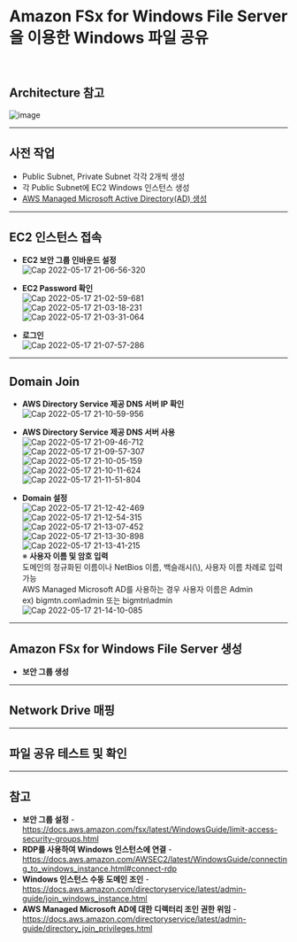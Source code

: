 # Amazon FSx for Windows File Server을 이용한 Windows 파일 공유

<br/>

## Architecture 참고
![image](https://user-images.githubusercontent.com/46125158/168588704-45445fb5-8e06-477e-80f2-3a263b721d09.png)

<hr>

## 사전 작업
- Public Subnet, Private Subnet 각각 2개씩 생성
- 각 Public Subnet에 EC2 Windows 인스턴스 생성
- [AWS Managed Microsoft Active Directory(AD) 생성](https://github.com/kva231/AWS-Tech-Note/blob/master/Security%2C%20Identity%2C%20%26%20Compliance/AWS%20Directory%20Service/AWS%20Managed%20Microsoft%20Active%20Directory(AD)%20%EC%83%9D%EC%84%B1.md)

<hr>

## EC2 인스턴스 접속
- **EC2 보안 그룹 인바운드 설정**  
  ![Cap 2022-05-17 21-06-56-320](https://user-images.githubusercontent.com/46125158/168967439-581647f4-5be7-4848-912e-325b63ba4b02.png)

- **EC2 Password 확인**  
  ![Cap 2022-05-17 21-02-59-681](https://user-images.githubusercontent.com/46125158/168967604-652b89d2-5905-49f1-bbd4-1985f81b6b89.png)  
  ![Cap 2022-05-17 21-03-18-231](https://user-images.githubusercontent.com/46125158/168967613-3df947a7-4d7c-4940-81c0-a131408a27b3.png)  
  ![Cap 2022-05-17 21-03-31-064](https://user-images.githubusercontent.com/46125158/168967625-cf8aa238-b504-4263-9bae-317a7e16823f.png)

- **로그인**  
  ![Cap 2022-05-17 21-07-57-286](https://user-images.githubusercontent.com/46125158/168968967-69a6fe77-cdc3-4299-a2d6-d117cf49fadf.png)  

<hr>

## Domain Join
- **AWS Directory Service 제공 DNS 서버 IP 확인**  
  ![Cap 2022-05-17 21-10-59-956](https://user-images.githubusercontent.com/46125158/168971280-b4fcb238-3e38-4474-943f-82c483a34e52.png)

- **AWS Directory Service 제공 DNS 서버 사용**  
  ![Cap 2022-05-17 21-09-46-712](https://user-images.githubusercontent.com/46125158/168970469-5e0a5eb5-0d34-4383-ab8e-37f481ef2a40.png)  
  ![Cap 2022-05-17 21-09-57-307](https://user-images.githubusercontent.com/46125158/168970541-03b6da53-e9d8-451b-bdfc-4ca6a2bfaa87.png)  
  ![Cap 2022-05-17 21-10-05-159](https://user-images.githubusercontent.com/46125158/168970583-4bf7cf7e-0dd2-418f-a973-ce65ae7db1b8.png)  
  ![Cap 2022-05-17 21-10-11-624](https://user-images.githubusercontent.com/46125158/168970667-4fffcb2a-6937-4770-a64b-2bd1c1424c6a.png)  
  ![Cap 2022-05-17 21-11-51-804](https://user-images.githubusercontent.com/46125158/168971111-41a5c521-4dcc-41bd-b2e6-4f4b06b96b53.png)  

- **Domain 설정**  
  ![Cap 2022-05-17 21-12-42-469](https://user-images.githubusercontent.com/46125158/168972849-f4f57f34-996b-416c-b829-f021c69bc716.png)  
  ![Cap 2022-05-17 21-12-54-315](https://user-images.githubusercontent.com/46125158/168972940-3db8dee7-6184-48b5-a41c-5547b0358829.png)  
  ![Cap 2022-05-17 21-13-07-452](https://user-images.githubusercontent.com/46125158/168973081-5230cd48-c74b-4136-94bb-c40489d44928.png)  
  ![Cap 2022-05-17 21-13-30-898](https://user-images.githubusercontent.com/46125158/168973160-bbaff87e-8b38-4228-ae3f-52aa1a44cfdc.png)  
  ![Cap 2022-05-17 21-13-41-215](https://user-images.githubusercontent.com/46125158/168973912-5240d9bf-f46a-4bb6-ae58-babb02257de8.png)  
  ※ **사용자 이름 및 암호 입력**  
  도메인의 정규화된 이름이나 NetBios 이름, 백슬래시(\\), 사용자 이름 차례로 입력 가능  
  AWS Managed Microsoft AD를 사용하는 경우 사용자 이름은 Admin  
  ex) bigmtn.com\admin 또는 bigmtn\admin  
  ![Cap 2022-05-17 21-14-10-085](https://user-images.githubusercontent.com/46125158/168986537-fec2bc72-f7c8-4277-a2db-588bc5e54d9d.png)



<hr>

## Amazon FSx for Windows File Server 생성
- **보안 그룹 생성**  


<hr>

## Network Drive 매핑

<hr>

## 파일 공유 테스트 및 확인

<hr>

## 참고
- **보안 그룹 설정** - https://docs.aws.amazon.com/fsx/latest/WindowsGuide/limit-access-security-groups.html
- **RDP를 사용하여 Windows 인스턴스에 연결** - https://docs.aws.amazon.com/AWSEC2/latest/WindowsGuide/connecting_to_windows_instance.html#connect-rdp
- **Windows 인스턴스 수동 도메인 조인** - https://docs.aws.amazon.com/directoryservice/latest/admin-guide/join_windows_instance.html
- **AWS Managed Microsoft AD에 대한 디렉터리 조인 권한 위임** - https://docs.aws.amazon.com/directoryservice/latest/admin-guide/directory_join_privileges.html
